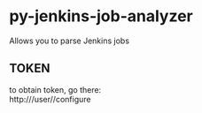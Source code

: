 # py-jenkins-job-analyzer
Allows you to parse Jenkins jobs

## TOKEN
to obtain token, go there:  
http://<jenkins-server>/user/<username>/configure
